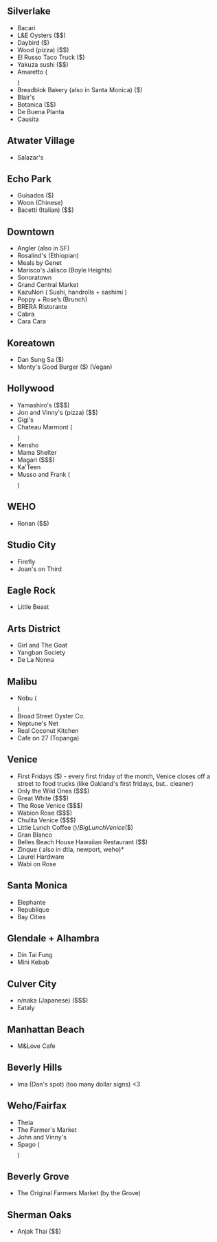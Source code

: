 ## Silverlake
* Bacari
* L&E Oysters ($$)
* Daybird ($)
* Wood (pizza) ($$)
* El Russo Taco Truck ($)
* Yakuza sushi ($$)
* Amaretto ($$$$)
* Breadblok Bakery (also in Santa Monica) ($)
* Blair's
* Botanica ($$)
* De Buena Planta
* Causita

## Atwater Village
* Salazar's

## Echo Park
* Guisados ($)
* Woon (Chinese)
* Bacetti (Italian) ($$)

## Downtown
* Angler (also in SF)
* Rosalind's (Ethiopian)
* Meals by Genet
* Marisco's Jalisco (Boyle Heights)
* Sonoratown
* Grand Central Market
* KazuNori ( Sushi, handrolls + sashimi )
* Poppy + Rose’s (Brunch)
* BRERA Ristorante
* Cabra
* Cara Cara

## Koreatown
* Dan Sung Sa ($)
* Monty's Good Burger ($) (Vegan)

## Hollywood
* Yamashiro's ($$$)
* Jon and Vinny's (pizza) ($$)
* Gigi's
* Chateau Marmont ($$$$)
* Kensho
* Mama Shelter
* Magari ($$$)
* Ka'Teen
* Musso and Frank ($$$$)

## WEHO
* Ronan ($$)

## Studio City
* Firefly
* Joan's on Third

## Eagle Rock
* Little Beast 

## Arts District
* Girl and The Goat
* Yangban Society
* De La Nonna

## Malibu
* Nobu ($$$$)
* Broad Street Oyster Co.
* Neptune's Net
* Real Coconut Kitchen
* Cafe on 27 (Topanga)

## Venice
* First Fridays ($) - every first friday of the month, Venice closes off a street to food trucks (like Oakland's first fridays, but.. cleaner)
* Only the Wild Ones ($$$)
* Great White ($$$)
* The Rose Venice ($$$)
* Wabion Rose ($$$) 
* Chulita Venice ($$$)
* Little Lunch Coffee ($) / Big Lunch Venice ($$)
* Gran Blanco
* Belles Beach House Hawaiian Restaurant ($$)
* Zinque ( also in dtla, newport, weho)*
* Laurel Hardware
* Wabi on Rose

## Santa Monica
* Elephante
* Republique
* Bay Cities

## Glendale + Alhambra
* Din Tai Fung
* Mini Kebab

## Culver City
* n/naka (Japanese) ($$$)
* Eataly

## Manhattan Beach
* M&Love Cafe

## Beverly Hills
* Ima (Dan's spot) (too many dollar signs) <3 

## Weho/Fairfax
* Theia
* The Farmer's Market
* John and Vinny's
* Spago ($$$$)

## Beverly Grove
* The Original Farmers Market (by the Grove)

## Sherman Oaks
* Anjak Thai ($$)
